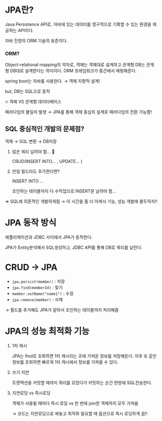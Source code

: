 # JPA란?

Java Persistence API로, 자바에 있는 데이터를 영구적으로 기록할 수  있는 환경을 제공하는 API이다.

자바 진영의 ORM 기술의 표준이다.

### ORM?

Object-relational mapping의 약자로, 객체는 객체대로 설계하고 관계형 DB는 관계형 DB대로 설계한다는 의미이다. ORM 프레임워크가 중간에서 매핑해준다. 

spring boot는 자바를 사용한다. → 객체 지향적 설계!

but, DB는 SQL으로 동작

🔥 객체 VS 관계형 데이터베이스 

패러다임의 불일치 발생 → JPA를 통해 객체 중심의 설계로 패러다임의 전환 가능함!

## SQL 중심적인 개발의 문제점?

객체 → SQL 변환 → DB저장

1. 많은 쿼리 날려야 함... 🤮

    CRUD(INSERT INTO... , UPDATE... )

2. 만일 필드라도 추가한다면? 

    INSERT INTO ...

    조인하는 테이블까지 다 수작업으로 INSERT문 날려야 함...

⇒ SQL에 의존적인 개발하게됨 → 이 시간을 좀 더 아껴서 기능, 성능 개발에 몰두하자!!

# JPA 동작 방식

애플리케이션과 JDBC 사이에서 JPA가 동작한다.

JPA가 Entity분석해서 SQL생성하고, JDBC API를 통해 DB로 쿼리를 날린다. 

# CRUD → JPA

- `jpa.persist(member)` : 저장
- `jpa.find(memberId)` : 찾기
- `member.setName("name1")` : 수정
- `jpa.remove(member)` : 삭제

→ 필드를 추가해도 JPA가 알아서 조인하는 테이블까지 처리해줌 

# JPA의 성능 최적화 기능

1. 1차 캐시 

    JPA는 find로 조회하면 1차 캐시라는 곳에 가져온 정보를 저장해둔다. 이후 또 같은 정보를 조회하면 빠르게 1차 캐시에서 정보를 가져올 수 있다. 

2. 쓰기 지연 

    트랜잭션을 커밋할 때까지 쿼리를 모았다가 커밋하는 순간 한방에 SQL전송한다.

3. 지연로딩 vs 즉시로딩

    객체가 사용될 때마다 즉시 로딩 vs 한 번에 join한 객체까지 모두 가져옴 

    → 코드는 지연로딩으로 짜놓고 최적화 필요할 때 옵션으로 즉시 로딩하게 끔!!
